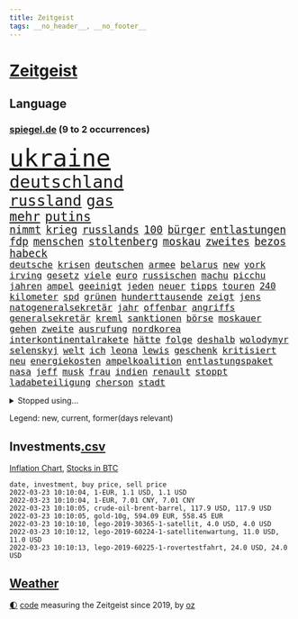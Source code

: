 ```yaml
---
title: Zeitgeist
tags: __no_header__, __no_footer__
---
```


# [Zeitgeist](https://oliz.io/zeitgeist/)

## Language

<h3><a href="https://www.spiegel.de" target="_blank">spiegel.de</a> (9 to 2 occurrences)</h3>
<p style="font-family:monospace">
<span style="font-size:32pt"><a href="news_links.html#ukraine" class="current">ukraine</a></span>
<br>
<span style="font-size:23pt"><a href="news_links.html#deutschland" class="current">deutschland</a></span>
<br>
<span style="font-size:20pt"><a href="news_links.html#russland" class="current">russland</a></span>
<span style="font-size:20pt"><a href="news_links.html#gas" class="current">gas</a></span>
<br>
<span style="font-size:17pt"><a href="news_links.html#mehr" class="current">mehr</a></span>
<span style="font-size:17pt"><a href="news_links.html#putins" class="current">putins</a></span>
<br>
<span style="font-size:14pt"><a href="news_links.html#nimmt" class="current">nimmt</a></span>
<span style="font-size:14pt"><a href="news_links.html#krieg" class="current">krieg</a></span>
<span style="font-size:14pt"><a href="news_links.html#russlands" class="current">russlands</a></span>
<span style="font-size:14pt"><a href="news_links.html#100" class="current">100</a></span>
<span style="font-size:14pt"><a href="news_links.html#bürger" class="current">bürger</a></span>
<span style="font-size:14pt"><a href="news_links.html#entlastungen" class="current">entlastungen</a></span>
<span style="font-size:14pt"><a href="news_links.html#fdp" class="current">fdp</a></span>
<span style="font-size:14pt"><a href="news_links.html#menschen" class="current">menschen</a></span>
<span style="font-size:14pt"><a href="news_links.html#stoltenberg" class="current">stoltenberg</a></span>
<span style="font-size:14pt"><a href="news_links.html#moskau" class="current">moskau</a></span>
<span style="font-size:14pt"><a href="news_links.html#zweites" class="current">zweites</a></span>
<span style="font-size:14pt"><a href="news_links.html#bezos" class="current">bezos</a></span>
<span style="font-size:14pt"><a href="news_links.html#habeck" class="current">habeck</a></span>
<br>
<span style="font-size:12pt"><a href="news_links.html#deutsche" class="current">deutsche</a></span>
<span style="font-size:12pt"><a href="news_links.html#krisen" class="current">krisen</a></span>
<span style="font-size:12pt"><a href="news_links.html#deutschen" class="current">deutschen</a></span>
<span style="font-size:12pt"><a href="news_links.html#armee" class="current">armee</a></span>
<span style="font-size:12pt"><a href="news_links.html#belarus" class="current">belarus</a></span>
<span style="font-size:12pt"><a href="news_links.html#new" class="current">new</a></span>
<span style="font-size:12pt"><a href="news_links.html#york" class="current">york</a></span>
<span style="font-size:12pt"><a href="news_links.html#irving" class="current">irving</a></span>
<span style="font-size:12pt"><a href="news_links.html#gesetz" class="current">gesetz</a></span>
<span style="font-size:12pt"><a href="news_links.html#viele" class="current">viele</a></span>
<span style="font-size:12pt"><a href="news_links.html#euro" class="current">euro</a></span>
<span style="font-size:12pt"><a href="news_links.html#russischen" class="current">russischen</a></span>
<span style="font-size:12pt"><a href="news_links.html#machu" class="current">machu</a></span>
<span style="font-size:12pt"><a href="news_links.html#picchu" class="current">picchu</a></span>
<span style="font-size:12pt"><a href="news_links.html#jahren" class="current">jahren</a></span>
<span style="font-size:12pt"><a href="news_links.html#ampel" class="current">ampel</a></span>
<span style="font-size:12pt"><a href="news_links.html#geeinigt" class="current">geeinigt</a></span>
<span style="font-size:12pt"><a href="news_links.html#jeden" class="current">jeden</a></span>
<span style="font-size:12pt"><a href="news_links.html#neuer" class="current">neuer</a></span>
<span style="font-size:12pt"><a href="news_links.html#tipps" class="current">tipps</a></span>
<span style="font-size:12pt"><a href="news_links.html#touren" class="current">touren</a></span>
<span style="font-size:12pt"><a href="news_links.html#240" class="new">240</a></span>
<span style="font-size:12pt"><a href="news_links.html#kilometer" class="current">kilometer</a></span>
<span style="font-size:12pt"><a href="news_links.html#spd" class="current">spd</a></span>
<span style="font-size:12pt"><a href="news_links.html#grünen" class="current">grünen</a></span>
<span style="font-size:12pt"><a href="news_links.html#hunderttausende" class="current">hunderttausende</a></span>
<span style="font-size:12pt"><a href="news_links.html#zeigt" class="current">zeigt</a></span>
<span style="font-size:12pt"><a href="news_links.html#jens" class="current">jens</a></span>
<span style="font-size:12pt"><a href="news_links.html#natogeneralsekretär" class="current">natogeneralsekretär</a></span>
<span style="font-size:12pt"><a href="news_links.html#jahr" class="current">jahr</a></span>
<span style="font-size:12pt"><a href="news_links.html#offenbar" class="current">offenbar</a></span>
<span style="font-size:12pt"><a href="news_links.html#angriffs" class="current">angriffs</a></span>
<span style="font-size:12pt"><a href="news_links.html#generalsekretär" class="current">generalsekretär</a></span>
<span style="font-size:12pt"><a href="news_links.html#kreml" class="current">kreml</a></span>
<span style="font-size:12pt"><a href="news_links.html#sanktionen" class="current">sanktionen</a></span>
<span style="font-size:12pt"><a href="news_links.html#börse" class="current">börse</a></span>
<span style="font-size:12pt"><a href="news_links.html#moskauer" class="current">moskauer</a></span>
<span style="font-size:12pt"><a href="news_links.html#gehen" class="current">gehen</a></span>
<span style="font-size:12pt"><a href="news_links.html#zweite" class="current">zweite</a></span>
<span style="font-size:12pt"><a href="news_links.html#ausrufung" class="new">ausrufung</a></span>
<span style="font-size:12pt"><a href="news_links.html#nordkorea" class="current">nordkorea</a></span>
<span style="font-size:12pt"><a href="news_links.html#interkontinentalrakete" class="new">interkontinentalrakete</a></span>
<span style="font-size:12pt"><a href="news_links.html#hätte" class="current">hätte</a></span>
<span style="font-size:12pt"><a href="news_links.html#folge" class="current">folge</a></span>
<span style="font-size:12pt"><a href="news_links.html#deshalb" class="current">deshalb</a></span>
<span style="font-size:12pt"><a href="news_links.html#wolodymyr" class="current">wolodymyr</a></span>
<span style="font-size:12pt"><a href="news_links.html#selenskyj" class="current">selenskyj</a></span>
<span style="font-size:12pt"><a href="news_links.html#welt" class="current">welt</a></span>
<span style="font-size:12pt"><a href="news_links.html#ich" class="current">ich</a></span>
<span style="font-size:12pt"><a href="news_links.html#leona" class="new">leona</a></span>
<span style="font-size:12pt"><a href="news_links.html#lewis" class="current">lewis</a></span>
<span style="font-size:12pt"><a href="news_links.html#geschenk" class="current">geschenk</a></span>
<span style="font-size:12pt"><a href="news_links.html#kritisiert" class="current">kritisiert</a></span>
<span style="font-size:12pt"><a href="news_links.html#neu" class="current">neu</a></span>
<span style="font-size:12pt"><a href="news_links.html#energiekosten" class="current">energiekosten</a></span>
<span style="font-size:12pt"><a href="news_links.html#ampelkoalition" class="current">ampelkoalition</a></span>
<span style="font-size:12pt"><a href="news_links.html#entlastungspaket" class="current">entlastungspaket</a></span>
<span style="font-size:12pt"><a href="news_links.html#nasa" class="current">nasa</a></span>
<span style="font-size:12pt"><a href="news_links.html#jeff" class="current">jeff</a></span>
<span style="font-size:12pt"><a href="news_links.html#musk" class="current">musk</a></span>
<span style="font-size:12pt"><a href="news_links.html#frau" class="current">frau</a></span>
<span style="font-size:12pt"><a href="news_links.html#indien" class="current">indien</a></span>
<span style="font-size:12pt"><a href="news_links.html#renault" class="current">renault</a></span>
<span style="font-size:12pt"><a href="news_links.html#stoppt" class="current">stoppt</a></span>
<span style="font-size:12pt"><a href="news_links.html#ladabeteiligung" class="new">ladabeteiligung</a></span>
<span style="font-size:12pt"><a href="news_links.html#cherson" class="current">cherson</a></span>
<span style="font-size:12pt"><a href="news_links.html#stadt" class="current">stadt</a></span>
</p>
<details>
<summary>Stopped using...</summary>
<p class="former" style="font-size:12pt">
jan(519) bergen(518) bewaffnete(518) de(518) gerechtigkeit(518) sparen(518) wütet(518) betroffene(517) blickt(517) fischer(517) fortschritt(517) gekürt(517) innenstadt(517) punkte(517) strand(517) verpflichtet(517) wünscht(517) alternativen(516) angeles(516) anschlag(516) beispiel(516) co₂(516) ermordet(516) frühen(516) manager(516) schwedische(516) wolfgang(516) arm(515) bilanz(515) bühne(515) demokraten(515) entlastet(515) entwicklungen(515) kündigung(515) netzwerken(515) regionen(515) schlimmer(515) spitzt(515) steuern(515) verzögert(515) wettbewerb(515) äußerst(515) beispielen(514) dauern(514) gründer(514) häufiger(514) irgendwann(514) klimaneutral(514) kolumnist(514) komplizen(514) kraftvoll(514) kriminellen(514) literatur(514) rechtsextremismus(514) reform(514) turin(514) blockieren(513) drama(513) entlassung(513) figur(513) kurzfristig(513) medizin(513) achtelfinale(512) bundesrepublik(512) fand(512) flieht(512) gedenken(512) gleichberechtigung(512) innenministerium(512) jobs(512) jörg(512) paare(512) passagiere(512) premiere(512) rassistische(512) reduziert(512) star(512) verstorbenen(512) 150(511) 6(511) angemessen(511) digitaler(511) durchsetzen(511) gutachten(511) hebt(511) hotel(511) kapitän(511) karriereberaterin(511) muster(511) ruf(511) san(511) spdpolitikerin(511) sturz(511) teilnehmer(511) timo(511) verlief(511) verschärfung(511) wiederwahl(511) arbeitnehmer(510) arzt(510) bars(510) einführen(510) eugh(510) illegale(510) maximal(510) mitunter(510) persönlich(510) podium(510) terroristen(510) ulm(510) ursachen(510) verlegt(510) wahlen(510) weise(510) übt(510) augsburg(509) bekannten(509) entwurf(509) haseloff(509) katze(509) kurve(509) mieter(509) misshandelt(509) mutmaßlicher(509) notruf(509) on(509) post(509) verdiente(509) vertrauen(509) ärzten(509) armin(508) beklagen(508) dachte(508) entfernt(508) kanzlerin(508) klingt(508) käufer(508) leiten(508) mengen(508) menschenleben(508) schwanger(508) überzeugen(508) aufsehen(507) brauchte(507) dach(507) einstieg(507) geräte(507) illegal(507) vertreter(507) überwunden(507) bestehen(506) bewegung(506) feier(506) lob(506) opfern(506) rassistischen(506) rechtlich(506) riss(506) schuss(506) schwindet(506) sensation(506) ungarns(506) weitergegeben(506) yorker(506) atem(505) ausreichend(505) beginnen(505) begrenzen(505) digitalen(505) expräsident(505) internen(505) irren(505) kleines(505) langfristig(505) schweigen(505) spanischen(505) spott(505) starken(505) abschaffen(504) anlagen(504) anwälte(504) debatten(504) djokovic(504) entscheidenden(504) erlitt(504) inszeniert(504) pünktlich(504) verstärken(504) weite(504) werbung(504) übernahme(504) debakel(503) durften(503) gefährlicher(503) hände(503) kostenlose(503) lothar(503) modell(503) party(503) beschert(502) emissionen(502) freunden(502) gefördert(502) metropolen(502) punkten(502) regensburg(502) scharfe(502) trieb(502) bolsonaro(501) erlebte(501) ermittlern(501) extremen(501) geprüft(501) islamisten(501) jair(501) lagen(501) meist(501) netzwerk(501) rat(501) schöne(501) sexuell(501) spektakulären(501) töten(501) coach(500) dennis(500) dominanz(500) grün(500) kimmich(500) schüssen(500) sportlerinnen(500) teamkollegen(500) auskunft(499) fußballprofi(499) ständig(499) tragödie(499) womit(499) betont(498) biontech(498) euparlament(498) stärksten(498) triumph(498) verbessert(498) wähler(498) alice(497) gestritten(497) kinos(497) meinen(497) toter(497) auftrag(496) begriff(496) festgestellt(496) petra(496) unzählige(496) erschöpft(495) bäume(494) geimpft(494) marco(494) seltsame(494) vermeintlichen(493) fehlten(492) landete(492) matthew(492) pkw(492) zahlte(492) zusammenstoß(492) erinnerung(491) gästen(491) monats(491) nachts(491) enden(490) entspannung(490) verwickelt(490) züge(490) engpässe(489) entscheidet(489) ministerium(489) aussehen(488) klarer(488) kontaktbeschränkungen(488) ostsee(488) zukünftig(488) 19jähriger(487) dran(487) papier(487) rettete(487) steffen(487) kracht(486) nachbar(486) sachsens(486) schießen(486) verheerend(486) digital(485) griechischen(485) justin(485) enttäuschung(484) erschießt(484) kostenlos(484) ministerien(484) rang(484) stürzen(484) insolvenz(483) lachen(483) vorbereitung(483) ute(482) fortsetzung(481) reus(481) klimaziele(480) schaut(480) schützt(480) vermisste(480) bangt(479) enthüllungen(478) intensivstation(478) uhaft(478) verkürzt(478) vermissten(478) ältere(478) einblick(477) wirbel(477) football(476) pilot(476) andrew(475) festhalten(475) maschine(475) doping(474) katharina(473) schritten(472) schätzen(472) smartphones(471) verschafft(471) einleiten(470) geblieben(469) klees(469) sophie(469) verpflichten(469) flug(467) dorf(466) sogenannten(466) wiedergewählt(466) voraussichtlich(464) annäherung(463) johannes(462) voraussetzung(462) armen(460) geimpfte(460) staatsoberhaupt(459) spacex(455) versicherer(455) gewusst(454) lockern(454) vereins(454) rolf(453) coronafolgen(452) tolle(452) gesichter(451) möglichkeit(451) daheim(450) gala(450) rätseln(448) bundespräsidenten(447) schadensersatz(446) coronaimpfung(445) politischer(444) heimsieg(443) behindert(442) solches(439) biontech/pfizer(438) geheime(438) befunden(437) flogen(437) kilo(437) badenwürttembergischen(436) coronawochenüberblick(434) kopfverletzungen(424) dosis(419) spritze(417) sehe(409) glasgow(408) technische(407) öffnet(406) juristische(402) wucht(402) verschickt(393) passagier(387) faust(381) afghanistans(378) anfeindungen(378) fahrbahn(377) grab(377) demnächst(376) haiti(376) großstädten(372) rückgang(370) j(369) notstand(366) missbrauchsvorwürfen(361) rausch(360) happy(355) kündigungen(351) angefeindet(350) strecken(349) erschoss(347) ermittlungsverfahren(341) schenkt(341) 15jähriger(334) unis(331) zoff(325) bundesstaaten(324) kanadischen(322) aufreger(319) höchster(316) linda(314) brian(312) pcrtests(311) niemandem(310) afghanischen(309) wissenschaftliche(308) wütenden(308) reichtum(304) außenseiter(302) 2045(298) genesene(294) zurückzukehren(292) 1990(285) nationaltrainer(284) verursachen(280) lebend(278) gefilmt(276) gefälscht(276) impfquote(275) akzeptieren(273) zusammenarbeiten(268) unschuldig(266) darstellung(265) ausgestellt(263) lokal(260) us(259) anführer(256) brannte(254) naht(254) scheiterten(254) kündigten(251) antisemitisch(250) schlimmeres(249) zusammengestoßen(249) gerüchten(244) bundesanwaltschaft(242) erpressen(242) kämpften(242) millionenentschädigung(242) demenz(240) seenot(239) spitzenpolitiker(238) floh(237) geldwäsche(237) rechtens(233) dick(232) umweltverbände(232) kürzen(229) verunsichert(229) attackierte(228) hanau(228) selbstkritisch(227) fühlte(224) hamburgs(224) kreißsaal(224) mittels(221) nähert(221) brasilianischen(220) hochwasser(220) zähne(220) bundesbank(217) 210(216) superstars(215) topmanager(214) beliebte(213) 120(212) nachhaltiger(212) revier(211) kameras(209) zutritt(208) chinesen(207) dämpfen(207) abzugeben(206) marsalek(206) erkenntnissen(205) labore(205) rutscht(205) abwesenheit(204) berühmteste(204) nachträglich(204) rätselhafte(204) carrie(203) 1992(202) coronaleugnern(201) regnet(201) angelegte(199) aufwand(199) köpfen(199) navy(198) lebenden(197) sprint(197) achtjährige(195) befürchtete(195) ertranken(195) drehte(193) benedikt(192) gewählte(191) tabellenführer(190) chappatte(189) pcrtest(189) rast(189) wahrscheinlicher(189) anlage(187) begegnung(187) craig(187) gewohnt(185) social(184) jahn(183) autokonzerne(182) samsungs(182) wahlberechtigten(182) orlando(181) neuesten(180) zeitungsbericht(178) ausgeschöpft(177) francisco(177) gehälter(177) kneipen(176) somalia(176) springer(175) tränengas(175) tennessee(174) volkspartei(172) prangert(171) längsten(169) vergnügen(168) staatsanwältin(167) virginia(167) fehlender(165) tatenlos(165) 06(164) abgaben(164) coronaleugner(163) dealer(163) historisches(163) hofften(163) schnelles(163) einzuschätzen(161) startplatz(161) dschihadisten(160) grafiken(160) großbank(160) pflichten(160) trage(160) elektrisch(159) militärübung(159) coronaprotest(158) ernsthafte(158) giuffre(158) impfnachweise(158) kremlsprecher(158) wohnungsnot(158) augenhöhe(155) finanzhilfen(155) nolan(155) australiens(154) deaktiviert(154) demo(153) emotionen(153) euparlamentarier(153) abkommen(152) aussichten(152) mutmaßliches(152) ganzer(151) leiterin(151) weltraum(150) 15000(149) heinrich(149) lithium(149) störungen(149) fdppolitiker(148) redet(148) franz(147) 1975(146) briefe(146) kurze(146) skispringen(146) tiefer(146) rwe(145) siebenmal(145) klägerin(144) mützenich(144) erneuerbaren(143) spiegelrecherchen(143) hannah(142) presseschau(142) wichtiges(142) bedrohte(141) leise(141) liest(141) bernard(140) brennenden(140) direkte(140) rekonstruiert(140) schmuggel(140) unschuld(140) erzeugerpreise(139) organisieren(139) klimafreundlicher(138) komplette(138) kälte(138) parlamentarier(138) stade(138) gasversorgung(137) grauen(137) verheerendes(136) richtete(135) warburg(135) 2700(134) co2preis(134) saal(134) topligen(134) einsturz(133) webb(133) beantwortet(132) blutproben(132) vergibt(132) naturschützer(131) radioaktiv(131) sauer(131) sprecherin(130) 66(129) obersten(129) hiv(128) lieferte(128) langjähriger(127) absprachen(126) bayernprofi(126) damaligen(126) feiertag(126) verbraucherinnen(126) bremens(125) spdfraktionschef(125) bescherte(124) credit(124) vorzugehen(124) bestehe(123) tagung(123) christliche(122) kräftigen(122) roth(122) betrüger(121) bundestagspräsidentin(121) klimaneutralität(121) opel(121) preisverleihung(121) wirtschaftsforscher(121) aaron(120) cheftrainer(120) drogenhandel(120) norderstedt(120) rechtsextrem(120) wasseroberfläche(120) alpin(119) bas(119) bärbel(119) christlichen(119) objekt(119) ski(119) versenkt(119) fotografin(118) härten(118) veröffentlichten(118) eintraf(117) fegte(117) kaeser(117) motivierter(117) freier(116) isrückkehrerin(116) thorsten(116) hinterließ(115) seibert(114) beseitigt(113) fasziniert(113) geringen(113) zweifache(113) houston(112) irgendwas(112) schrittweise(112) eegumlage(111) stürzten(111) wählte(111) berlinale(110) nervös(110) paraguay(110) porträt(110) interaktive(109) benin(108) formuliert(107) sammlung(107) sportlichen(107) unbegründet(107) amanda(106) finanzen(106) rauswerfen(106) beantworten(105) coaching(105) dutzenden(105) gegentore(105) viermal(105) überlebender(105) kartoffeln(103) laura(103) musikfestival(103) regierungen(103) strompreis(103) topspieler(103) marburger(102) buhlen(101) extremer(101) kollisionskurs(101) zuverlässig(101) billig(100) quarterback(100) stephen(100) teslaaktien(100) auszuhalten(99) stellvertretenden(99) zukünftigen(99) satellitenbild(98) strafstoß(98) versicherung(98) geschmack(97) verglich(97) vertrauliche(97) warnten(97) zehnjährigen(97) zustande(97) playoffs(96) yanqing(96) besatzungsmitglieder(95) miss(95) stellvertreterin(95) tranken(95) verwüstung(95) beratung(94) kurzarbeitergeld(94) patientinnen(94) söldnern(94) götter(92) menschlich(92) meteorologen(92) podest(92) überlastet(92) bauernbewegung(91) eiskanal(91) heran(91) rauschgift(91) skifahrer(91) 143(90) coronaproteste(90) käme(90) promis(90) schulbus(90) selbstverteidigung(90) angekündigte(89) ebbt(89) coronarunde(88) fehlgeburt(88) kombinierer(88) missverstanden(88) monteure(88) schwächer(88) skrupellosen(88) befragten(87) chefredaktion(87) erschütternd(87) familienministerin(87) ghislaine(87) kontakten(87) lasse(87) maxwell(87) mogadischu(87) olympiaausrichter(87) singe(87) 116(86) brennt(86) gleiche(86) ministerinnen(86) organisatoren(86) sporadisch(86) festivals(85) gestaltet(85) bönisch(84) coronaimpfaktion(84) dsvteam(84) faber(84) gastwirte(84) ligaspiele(84) story(84) zugelassene(84) /(83) diplomatisch(83) kachelmann(83) leichenteile(83) menschenrechtslage(83) mittendrin(83) mutationen(83) ruhrgebiet(83) spurensuche(83) talibansprecher(83) vorsorglich(83) 1400(82) neugier(82) shop(82) tabellenkeller(82) wecken(82) 87(81) beratungsfirma(81) demütigung(81) elbe(81) gedenktag(81) nordische(81) vertrauensverlust(81) 51(80) cumexaffäre(80) gottesdienst(80) kleinanzeigen(80) langläuferinnen(80) papa(80) stausee(80) tschentscher(80) arbeite(79) dopings(79) ebay(79) fdpminister(79) fünfter(79) heuferumlauf(79) idbuzz(79) klaas(79) meldung(79) verbrennen(79) verstörende(79) automatische(78) buschmann(78) francesco(78) geiger(78) greuther(78) meyer(78) negativserie(78) superlative(78) vinzenz(78) zeitnah(78) zuständig(78) abstrichen(77) familienstreit(77) geraden(77) kriminologin(77) kräftige(77) lieferung(77) sambia(77) schultz(77) totschlags(77) umsatzrückgängen(77) affären(76) aufsehenerregenden(76) bewundert(76) coronabeschlüsse(76) derart(76) elle(76) omikronausbruch(76) parallelwelt(76) 330(75) ariane(75) bellevue(75) bundestagsabgeordneten(75) erleidet(75) gastgewerbe(75) herstellen(75) schneit(75) turniere(75) wettert(75) clanboss(74) finnlands(74) kronprinzessin(74) paradox(74) polizeikräfte(74) schickte(74) amtssitz(73) bronze(73) grau(73) humphries(73) kaillie(73) lochner(73) machtdemonstration(73) einsteiger(72) erzwingen(72) exklusiv(72) kapiteln(72) landwirtschaftsminister(72) verstreichen(72) brückenbauer(71) kurzerhand(71) mammutaufgabe(71) niedrigeres(71) obdachlos(71) wackelt(71) zutage(71) aufmischen(70) diplomatie(70) dopingprobe(70) gewährt(70) marschierte(70) reifen(70) skispringer(70) veröffentlichen(70) viererbob(70) 750000(69) agrarminister(69) alarmierend(69) boy(69) chinesisches(69) curry(69) deeskalation(69) fehlerfrei(69) hinweggefegt(69) inspiriert(69) preissteigerungen(69) übergangszeit(69) geste(68) pechstein(68) beamter(67) lord(67) singles(67) abteilung(66) adolf(66) geldanlage(66) mühen(66) nominierungen(66) ricarda(66) ullmann(66) verdorben(66) vermächtnis(66) autozulieferer(65) fensterscheiben(65) kinderzimmer(65) schatz(65) telefonieren(65) traurige(65) beschwört(64) ingrid(64) landstriche(64) senegal(64) bowl(63) buchenwald(63) gewaltigen(63) großzügige(63) impossible(63) innenausschuss(63) karpfen(63) sendungen(63) tvreporter(63) absurden(62) coronaschutzmaßnahmen(62) nixon(62) rogers(62) äh(62) exsoldat(61) formtief(61) gesunden(61) partygate(61) wimbledon(61) ergreifen(60) hilfsgelder(60) mikaela(60) obdachlosigkeit(60) preiserhöhung(60) shiffrin(60) traumjob(60) chinastrategie(59) mathematiker(59) prozesses(59) psychologin(59) suizide(59) tvübertragung(59) aktionismus(58) bundespräsidentenwahl(58) fähre(58) rosenmontagszug(58) 70jährige(57) abgeholt(57) einbrecher(57) eisenbichler(57) hidschab(57) osnabrück(57) russischukrainischen(57) beach(56) beschweren(56) erwachsener(56) gelder(56) paartherapeutin(56) schauspielerinnen(56) versteigerung(56) versöhnt(56) academy(55) dwd(55) gorman(55) jubiläum(55) pizza(55) dortigen(54) nowitzki(54) original(54) usfirmen(54) dreyer(53) drohung(53) riesenslalom(53) untergang(53) virale(53) weltraumteleskop(53) absolut(52) aktionsplan(52) angreifen(52) arbeitnehmerinnen(52) burghardt(52) christen(52) fröhlich(52) jamanka(52) lebenshaltungskosten(52) mariama(52) privathaus(52) streifenwagen(52) 25000(51) anstehende(51) geburten(51) impfpflichtdebatte(51) ineinander(51) kratzen(51) kullern(51) salat(51) strafanzeige(51) topstar(51) verabreden(51) verbots(51) überwachung(51) extrembergsteiger(50) gespendet(50) grundstücks(50) gülle(50) massenstartrennen(50) osze(50) podcasts(50) ausblick(49) eughurteil(49) feuerwerkskörper(49) fülle(49) geistig(49) gesundheitsbehörde(49) mindestlohns(49) rüstungsexporte(49) 50jährige(48) persönlicher(48) riet(48) zerbricht(48) kümmert(47) peilt(47) persönlichkeiten(47) rückschläge(47) zeitgemäß(47) beschlüssen(46) fischen(46) gesünder(46) janeiro(46) kobayashi(46) reiches(46) ryoyu(46) verfassungswidrige(46) vielfalt(46) ausgewiesen(45) bobsport(45) dänemarks(45) europaabgeordneter(45) hennig(45) nachwirkt(45) sand(45) stammte(45) truth(45) verkürzung(45) website(45) zeitungen(45) crewmitglieder(44) einheimische(44) erwerben(44) paypal(44) rodeln(44) täuschung(44) aufstehen(43) auszustrahlen(43) millionenstrafen(43) pablo(43) postboten(43) tiefpunkt(43) reparatur(42) überschwemmt(42) auswirken(41) dominant(41) fitness(41) vorgeschlagenen(41) begeisterte(40) brisante(40) getroffenen(40) protestierende(40) späten(40) 1350(39) aschermittwoch(39) selbstverständlich(39) wlan(39) datenschutz(38) landwirten(38) ploß(38) fußballstadion(37) lynn(37) mediensubventionen(37) partygateskandal(37) schulbezirk(37) volksabstimmung(37) abgerissen(36) dsvathleten(36) hof(36) lagern(36) moderieren(36) schnelltest(36) strände(36) verwendung(36) erftstadt(35) erlebten(35) impfnachweis(35) nervt(35) operation(35) teufels(35) ausgrenzung(34) geglaubter(34) regierungsberater(34) anspruchsvoll(33) auswahlverfahren(33) schwerwiegenden(33) verbessern(33) bobfahrer(32) diebstahl(32) einstweiliger(32) entgeht(32) erwachsenenalter(32) fett(32) lockdownpartys(32) tennisweltranglistenerste(32) trabert(32) trick(32) achtjähriger(31) dienstgrade(31) fremd(31) joschka(31) klingen(31) krankheiten(31) macher(31) matchwinner(31) münchenfreising(31) verschont(31) doll(30) frankfurts(30) krüger(30) m(30) neckar(30) überflüssige(30) 61jähriger(29) exaußenminister(29) hofmeister(29) kühler(29) motivierte(29) neuseelands(29) ramona(29) snowboarderin(29) spezialkräfte(29) 23jährige(28) 93(28) anstalt(28) hübsch(28) justizministerin(28) kondome(28) lobende(28) sofortige(28) topfavorit(28) wahlmanipulation(28) adern(27) bauernpräsident(27) oberbürgermeisters(27) russlandkonflikt(27) schlammlawine(27) umland(27) verlässlich(27) azoren(26) erzeugt(26) essener(26) heutzutage(26) hirnschäden(26) jubelt(26) kopfbälle(26) krebitz(26) nasen(26) nicolette(26) rosenkohl(26) silbermedaille(26) zelt(26) übergewichtig(26) überzeugung(26) aufteilen(25) botschafterin(25) honduras(25) itexperte(25) kirchenaustritte(25) lupe(25) minusgrade(25) murray(25) schnitten(25) vagen(25) wüten(25) ausgebrannt(24) bergung(24) eishockeyteam(24) eutaxonomie(24) runter(24) zurückkommen(24) abgedeckt(23) ai(23) echtheit(23) starter(23) unheimlich(23) arenen(22) aufgelegt(22) bengals(22) cincinnati(22) einlenken(22) interessieren(22) kansas(22) maine(22) normalschanze(22) olympisches(22) orkan(22) orkanböen(22) schwinden(22) sturmböen(22) sturmtief(22) stürmisch(22) unangenehm(22) wassersportler(22) asiatische(21) böen(21) drahtzieher(21) gemeine(21) ilnur(21) odermatt(21) orkanartige(21) sicherheitskonferenz(21) strafrechtlich(21) stürmischem(21) trägerrakete(21) versagte(21) begründete(20) betreibt(20) burkina(20) celsius(20) eh(20) faso(20) gesichtserkennung(20) ischinger(20) moore(20) skination(20) sturmflut(20) umgestürzte(20) umstürzende(20) end(19) künast(19) marineschiff(19) otte(19) renate(19) skeleton(19) stufenweise(19) umfragen(19) wintersturm(19) flores(18) hessenthaler(18) meuthen(18) witt(18) wuppertaler(18) altenheimen(17) durchbrachen(17) gedemütigt(17) ottawa(17) parteipolitische(17) trudeau(17) attestiert(16) bundesversammlung(16) fahnenträger(16) iocchef(16) liveblog(16) salah(16) stromanbieter(16) truppenabzug(16) exsiemenschef(15) hinderlich(15) just(15) kylian(15) like(15) rauchen(15) that(15) antiterroreinsatz(14) bdi(14) cnnpräsident(14) eiertanz(14) entscheidende(14) fieber(14) hotelzimmer(14) immunisieren(14) plage(14) spätem(14) straßengraben(14) verlage(14) vollständigen(14) wettbewerbe(14) anzahl(13) dr(13) frenzel(13) nolte(13) schülern(13) öffnungsschritte(13) blumenkohl(12) immobilienpreise(12) kruse(12) sensationell(12) spezialisierte(12) biathlonstaffel(11) bill(11) erdrutsch(11) ereignissen(11) kriminalfall(11) landrat(11) verstoße(11)
</p>
</details>
<p>Legend: <span class="new">new</span>, <span class="current">current</span>, <span class="former">former(days relevant)</span></p>

## Investments[.csv](investments.csv)

[Inflation Chart](https://inflationchart.com),
[Stocks in BTC](https://stonksinbtc.xyz/)

```
date, investment, buy price, sell price
2022-03-23 10:10:04, 1-EUR, 1.1 USD, 1.1 USD
2022-03-23 10:10:04, 1-EUR, 7.01 CNY, 7.01 CNY
2022-03-23 10:10:05, crude-oil-brent-barrel, 117.9 USD, 117.9 USD
2022-03-23 10:10:05, gold-10g, 594.09 EUR, 558.45 EUR
2022-03-23 10:10:10, lego-2019-30365-1-satellit, 4.0 USD, 4.0 USD
2022-03-23 10:10:12, lego-2019-60224-1-satellitenwartung, 11.0 USD, 11.0 USD
2022-03-23 10:10:13, lego-2019-60225-1-rovertestfahrt, 24.0 USD, 24.0 USD
```

## [Weather](weather.html)

<footer>
<a href="javascript:toggleTheme()" class="nav">🌓</a>
<a href="https://github.com/ooz/zeitgeist">code</a> measuring the Zeitgeist since 2019, by <a href="https://oliz.io">oz</a>
</footer>
